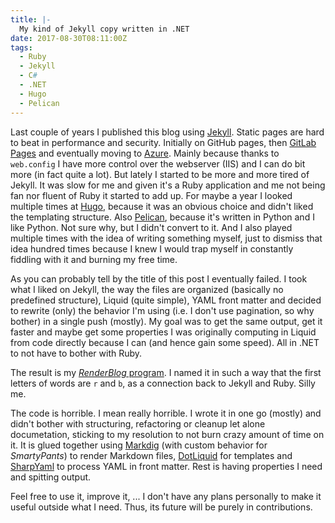 ```yaml
---
title: |-
  My kind of Jekyll copy written in .NET 
date: 2017-08-30T08:11:00Z
tags:
  - Ruby
  - Jekyll
  - C#
  - .NET
  - Hugo
  - Pelican
---
```

Last couple of years I published this blog using [Jekyll][1]. Static pages are hard to beat in performance and security. Initially on GitHub pages, then [GitLab Pages][3] and eventually moving to [Azure][4]. Mainly because thanks to `web.config` I have more control over the webserver (IIS) and I can do bit more (in fact quite a lot). But lately I started to be more and more tired of Jekyll. It was slow for me and given it's a Ruby application and me not being fan nor fluent of Ruby it started to add up. For maybe a year I looked multiple times at [Hugo][5], because it was an obvious choice and didn't liked the templating structure. Also [Pelican][6], because it's written in Python and I like Python. Not sure why, but I didn't convert to it. And I also played multiple times with the idea of writing something myself, just to dismiss that idea hundred times because I knew I would trap myself in constantly fiddling with it and burning my free time.

<!-- excerpt -->

As you can probably tell by the title of this post I eventually failed. I took what I liked on Jekyll, the way the files are organized (basically no predefined structure), Liquid (quite simple), YAML front matter and decided to rewrite (only) the behavior I'm using (i.e. I don't use pagination, so why bother) in a single push (mostly). My goal was to get the same output, get it faster and maybe get some properties I was originally computing in Liquid from code directly because I can (and hence gain some speed). All in .NET to not have to bother with Ruby.

The result is my [_RenderBlog_ program][7]. I named it in such a way that the first letters of words are `r` and `b`, as a connection back to Jekyll and Ruby. Silly me. 

The code is horrible. I mean really horrible. I wrote it in one go (mostly) and didn't bother with structuring, refactoring or cleanup let alone documetation, sticking to my resolution to not burn crazy amount of time on it. It is glued together using [Markdig][8] (with custom behavior for _SmartyPants_) to render Markdown files, [DotLiquid][9] for templates and [SharpYaml][10] to process YAML in front matter. Rest is having properties I need and spitting output.

Feel free to use it, improve it, ... I don't have any plans personally to make it useful outside what I need. Thus, its future will be purely in contributions.   

[1]: http://jekyllrb.com/
[2]: https://pages.github.com/
[3]: https://about.gitlab.com/features/pages/
[4]: https://azure.microsoft.com/
[5]: http://gohugo.io/
[6]: https://blog.getpelican.com/
[7]: https://github.com/cincuranet/RenderBlog
[8]: https://www.nuget.org/packages/Markdig/
[9]: https://www.nuget.org/packages/DotLiquid/
[10]: https://www.nuget.org/packages/SharpYaml/